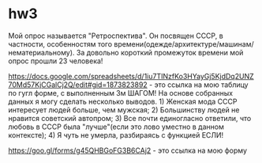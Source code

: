 # hw3
Мой опрос называется "Ретроспектива". Он посвящен СССР, в частности, особенностям того времени(одежде/архитектуре/машинам/нематериальному). За довольно короткий промежуток времени мой опрос прошли 23 человека!

https://docs.google.com/spreadsheets/d/1iu7TINzfKo3HYayGj5KjdDq2UNZ70Md57KjCGalCj2Q/edit#gid=1873823892 - это ссылка на мою таблицу по гугл форме, с выполненным 3м ШАГОМ! На основе собранных данных я могу сделать несколько выводов. 1) Женская мода СССР интересует людей больше, чем мужская; 2) Большинству людей не нравится советский автопром; 3) Все почти единогласно ответили, что любовь в СССР была "лучше"(если это лово уместно в данном контексте); 4) Я чуть не умерла, разбираясь с функцией ЕСЛИ!

https://goo.gl/forms/g45QHBGoFG3B6CAj2 - это ссылка на мою форму
